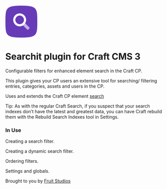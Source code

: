 
<p align="left"><a href="https://github.com/fruitstudios/craft-searchit" target="_blank"><img width="100" height="100" src="resources/img/searchit.svg" alt="Searchit"></a></p>

# Searchit plugin for Craft CMS 3

Configurable filters for enhanced element search in the Craft CP.

This plugin gives your CP users an extensive tool for searching/ filtering entries, categories, assets and users in the CP.

Uses and extends the Craft CP element [search](https://docs.craftcms.com/v3/searching.html)

Tip: As with the regular Craft Search, if you suspect that your search indexes don’t have the latest and greatest data, you can have Craft rebuild them with the Rebuild Search Indexes tool in Settings.

### In Use

Creating a search filter.


Creating a dynamic search filter.


Ordering filters.


Settings and globals.


Brought to you by [Fruit Studios](https://fruitstudios.co.uk)
